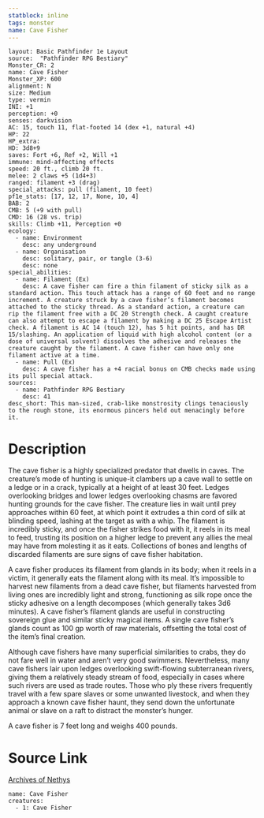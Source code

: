 ```yaml
---
statblock: inline
tags: monster
name: Cave Fisher
---
```

```statblock
layout: Basic Pathfinder 1e Layout
source:  "Pathfinder RPG Bestiary"
Monster_CR: 2
name: Cave Fisher
Monster_XP: 600
alignment: N
size: Medium
type: vermin
INI: +1
perception: +0
senses: darkvision
AC: 15, touch 11, flat-footed 14 (dex +1, natural +4)
HP: 22
HP_extra: 
HD: 3d8+9
saves: Fort +6, Ref +2, Will +1
immune: mind-affecting effects
speed: 20 ft., climb 20 ft.
melee: 2 claws +5 (1d4+3)
ranged: filament +3 (drag)
special_attacks: pull (filament, 10 feet)
pf1e_stats: [17, 12, 17, None, 10, 4]
BAB: 2
CMB: 5 (+9 with pull)
CMD: 16 (28 vs. trip)
skills: Climb +11, Perception +0
ecology:
  - name: Environment
    desc: any underground
  - name: Organisation
    desc: solitary, pair, or tangle (3-6)
    desc: none
special_abilities:
  - name: Filament (Ex)
    desc: A cave fisher can fire a thin filament of sticky silk as a standard action. This touch attack has a range of 60 feet and no range increment. A creature struck by a cave fisher’s filament becomes attached to the sticky thread. As a standard action, a creature can rip the filament free with a DC 20 Strength check. A caught creature can also attempt to escape a filament by making a DC 25 Escape Artist check. A filament is AC 14 (touch 12), has 5 hit points, and has DR 15/slashing. An application of liquid with high alcohol content (or a dose of universal solvent) dissolves the adhesive and releases the creature caught by the filament. A cave fisher can have only one filament active at a time.
  - name: Pull (Ex)
    desc: A cave fisher has a +4 racial bonus on CMB checks made using its pull special attack.
sources:
  - name: Pathfinder RPG Bestiary
    desc: 41
desc_short: This man-sized, crab-like monstrosity clings tenaciously to the rough stone, its enormous pincers held out menacingly before it.
```
# Description
The cave fisher is a highly specialized predator that dwells in caves. The creature’s mode of hunting is unique-it clambers up a cave wall to settle on a ledge or in a crack, typically at a height of at least 30 feet. Ledges overlooking bridges and lower ledges overlooking chasms are favored hunting grounds for the cave fisher. The creature lies in wait until prey approaches within 60 feet, at which point it extrudes a thin cord of silk at blinding speed, lashing at the target as with a whip. The filament is incredibly sticky, and once the fisher strikes food with it, it reels in its meal to feed, trusting its position on a higher ledge to prevent any allies the meal may have from molesting it as it eats. Collections of bones and lengths of discarded filaments are sure signs of cave fisher habitation.

A cave fisher produces its filament from glands in its body; when it reels in a victim, it generally eats the filament along with its meal. It’s impossible to harvest new filaments from a dead cave fisher, but filaments harvested from living ones are incredibly light and strong, functioning as silk rope once the sticky adhesive on a length decomposes (which generally takes 3d6 minutes). A cave fisher’s filament glands are useful in constructing sovereign glue and similar sticky magical items. A single cave fisher’s glands count as 100 gp worth of raw materials, offsetting the total cost of the item’s final creation.

Although cave fishers have many superficial similarities to crabs, they do not fare well in water and aren’t very good swimmers. Nevertheless, many cave fishers lair upon ledges overlooking swift-flowing subterranean rivers, giving them a relatively steady stream of food, especially in cases where such rivers are used as trade routes. Those who ply these rivers frequently travel with a few spare slaves or some unwanted livestock, and when they approach a known cave fisher haunt, they send down the unfortunate animal or slave on a raft to distract the monster’s hunger.

A cave fisher is 7 feet long and weighs 400 pounds.
# Source Link
[Archives of Nethys](https://aonprd.com/MonsterDisplay.aspx?ItemName=Cave%20Fisher)
```encounter-table
name: Cave Fisher
creatures:
  - 1: Cave Fisher
```
